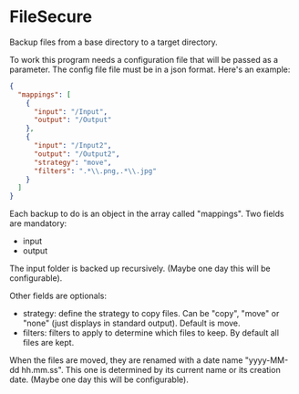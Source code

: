 # FileSecure

Backup files from a base directory to a target directory.

To work this program needs a configuration file that will be passed as a parameter. The config file file must be in a json format. Here's an example:
```json
{
  "mappings": [
    {
      "input": "/Input",
      "output": "/Output"
    },
    {
      "input": "/Input2",
      "output": "/Output2",
      "strategy": "move",
      "filters": ".*\\.png,.*\\.jpg"
    }
  ]
}
```

Each backup to do is an object in the array called "mappings". Two fields are mandatory:
* input
* output

The input folder is backed up recursively. (Maybe one day this will be configurable).

Other fields are optionals:
* strategy: define the strategy to copy files. Can be "copy", "move" or "none" (just displays in standard output). Default is move.
* filters: filters to apply to determine which files to keep. By default all files are kept.

When the files are moved, they are renamed with a date name "yyyy-MM-dd hh.mm.ss". This one is determined by its current name or its creation date. (Maybe one day this will be configurable).
